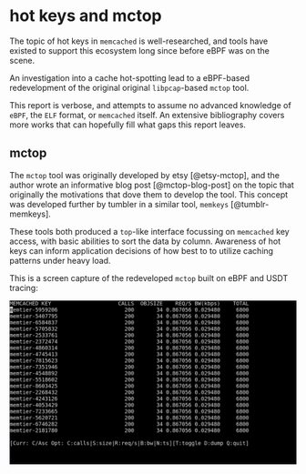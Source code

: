 # hot keys and mctop

The topic of hot keys in `memcached` is well-researched, and tools have existed
to support this ecosystem long since before eBPF was on the scene.

An investigation into a cache hot-spotting lead to a eBPF-based redevelopment of
the original original `libpcap`-based `mctop` tool.

This report is verbose, and attempts to assume no advanced knowledge of `eBPF`,
the `ELF` format, or `memcached` itself. An extensive bibliography covers more
works that can hopefully fill what gaps this report leaves.

## mctop

The `mctop` tool was originally developed by etsy [@etsy-mctop], and the author
 wrote an informative blog post [@mctop-blog-post] on the topic that originally
the motivations that dove them to develop the tool. This concept was developed
further by tumbler in a similar tool, `memkeys` [@tumblr-memkeys].

These tools both produced a `top`-like interface focussing on `memcached` key
access, with basic abilities to sort the data by column. Awareness of hot keys
can inform application decisions of how best to to utilize caching patterns
under heavy load.

This is a screen capture of the redeveloped `mctop` built on eBPF and USDT
tracing:

![](./img/mctop.gif)
